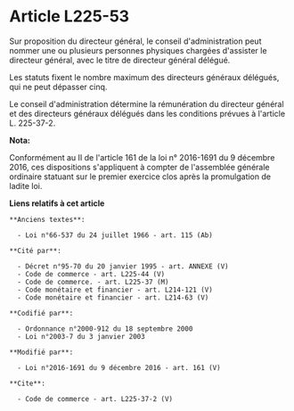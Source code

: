 # Article L225-53

Sur proposition du directeur général, le conseil d'administration peut nommer une ou plusieurs personnes physiques chargées
d'assister le directeur général, avec le titre de directeur général délégué. 

Les statuts fixent le nombre maximum des directeurs généraux délégués, qui ne peut dépasser cinq. 

Le conseil d'administration détermine la rémunération du directeur général et des directeurs généraux délégués dans les
conditions prévues à l'article L. 225-37-2.

**Nota:**

Conformément au II de l'article 161 de la loi n° 2016-1691 du 9 décembre 2016, ces dispositions s'appliquent à compter de
l'assemblée générale ordinaire statuant sur le premier exercice clos après la promulgation de ladite loi.

**Liens relatifs à cet article**

	**Anciens textes**:

	  - Loi n°66-537 du 24 juillet 1966 - art. 115 (Ab)

	**Cité par**:

	  - Décret n°95-70 du 20 janvier 1995 - art. ANNEXE (V)
	  - Code de commerce - art. L225-44 (V)
	  - Code de commerce. - art. L225-37 (M)
	  - Code monétaire et financier - art. L214-121 (V)
	  - Code monétaire et financier - art. L214-63 (V)

	**Codifié par**:

	  - Ordonnance n°2000-912 du 18 septembre 2000
	  - Loi n°2003-7 du 3 janvier 2003

	**Modifié par**:

	  - Loi n°2016-1691 du 9 décembre 2016 - art. 161 (V)

	**Cite**:

	  - Code de commerce - art. L225-37-2 (V)

